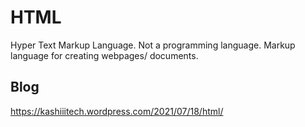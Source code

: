 # HTML
Hyper Text Markup Language. Not a programming language. Markup language for creating webpages/ documents.

## Blog
https://kashiiitech.wordpress.com/2021/07/18/html/
